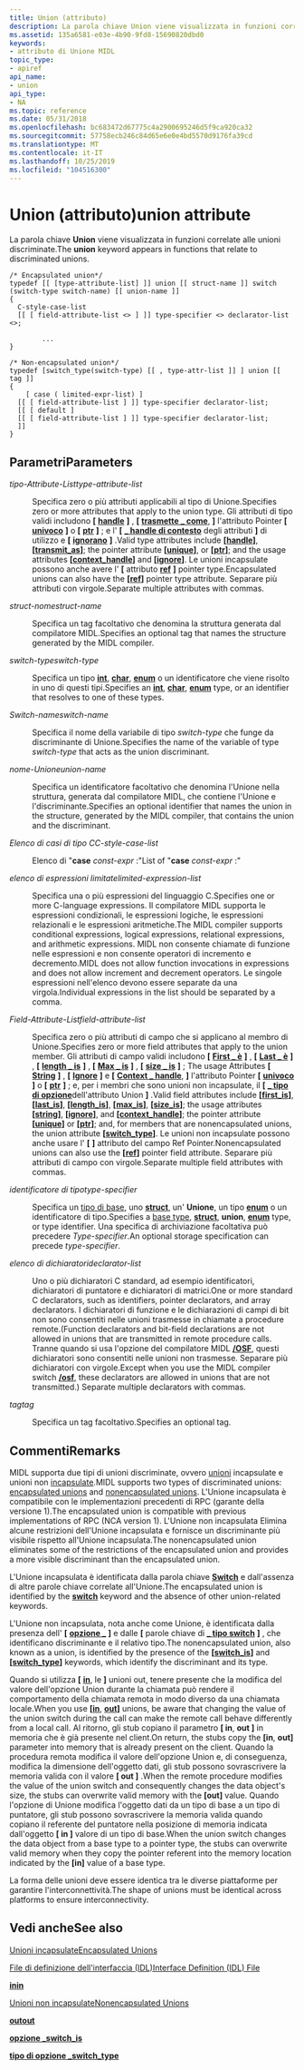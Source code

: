 ```yaml
---
title: Union (attributo)
description: La parola chiave Union viene visualizzata in funzioni correlate alle unioni discriminate.
ms.assetid: 135a6581-e03e-4b90-9fd8-15690820dbd0
keywords:
- attributo di Unione MIDL
topic_type:
- apiref
api_name:
- union
api_type:
- NA
ms.topic: reference
ms.date: 05/31/2018
ms.openlocfilehash: bc683472d67775c4a2900695246d5f9ca920ca32
ms.sourcegitcommit: 57758ecb246c84d65e6e0e4bd5570d9176fa39cd
ms.translationtype: MT
ms.contentlocale: it-IT
ms.lasthandoff: 10/25/2019
ms.locfileid: "104516300"
---
```

# <a name="union-attribute"></a><span data-ttu-id="9f9e5-104">Union (attributo)</span><span class="sxs-lookup"><span data-stu-id="9f9e5-104">union attribute</span></span>

<span data-ttu-id="9f9e5-105">La parola chiave **Union** viene visualizzata in funzioni correlate alle unioni discriminate.</span><span class="sxs-lookup"><span data-stu-id="9f9e5-105">The **union** keyword appears in functions that relate to discriminated unions.</span></span>

``` syntax
/* Encapsulated union*/
typedef [[ [type-attribute-list] ]] union [[ struct-name ]] switch (switch-type switch-name) [[ union-name ]] 
{
  C-style-case-list 
  [[ [ field-attribute-list <> ] ]] type-specifier <> declarator-list <>;

        ...
}

/* Non-encapsulated union*/
typedef [switch_type(switch-type) [[ , type-attr-list ]] ] union [[ tag ]] 
{ 
    [ case ( limited-expr-list) ]
  [[ [ field-attribute-list ] ]] type-specifier declarator-list;
  [[ [ default ]
  [[ [ field-attribute-list ] ]] type-specifier declarator-list;
  ]]
}
```

## <a name="parameters"></a><span data-ttu-id="9f9e5-106">Parametri</span><span class="sxs-lookup"><span data-stu-id="9f9e5-106">Parameters</span></span>

<dl> <dt>

<span data-ttu-id="9f9e5-107">*tipo-Attribute-List*</span><span class="sxs-lookup"><span data-stu-id="9f9e5-107">*type-attribute-list*</span></span> 
</dt> <dd>

<span data-ttu-id="9f9e5-108">Specifica zero o più attributi applicabili al tipo di Unione.</span><span class="sxs-lookup"><span data-stu-id="9f9e5-108">Specifies zero or more attributes that apply to the union type.</span></span> <span data-ttu-id="9f9e5-109">Gli attributi di tipo validi includono **\[** [**handle**](handle.md) **\]** , **\[** [**trasmette \_ come**](transmit-as.md), **\]** l'attributo Pointer **\[** [**univoco**](unique.md) **\]** o **\[** [**ptr**](ptr.md) **\]** ; e l' **\[** [**\_ handle di contesto**](context-handle.md) degli attributi **\]** di utilizzo e **\[** [**ignorano**](ignore.md) **\]** .</span><span class="sxs-lookup"><span data-stu-id="9f9e5-109">Valid type attributes include **\[**[**handle**](handle.md)**\]**, **\[**[**transmit\_as**](transmit-as.md)**\]**; the pointer attribute **\[**[**unique**](unique.md)**\]**, or **\[**[**ptr**](ptr.md)**\]**; and the usage attributes **\[**[**context\_handle**](context-handle.md)**\]** and **\[**[**ignore**](ignore.md)**\]**.</span></span> <span data-ttu-id="9f9e5-110">Le unioni incapsulate possono anche avere l' **\[** attributo [**ref**](ref.md) **\]** pointer type.</span><span class="sxs-lookup"><span data-stu-id="9f9e5-110">Encapsulated unions can also have the **\[**[**ref**](ref.md)**\]** pointer type attribute.</span></span> <span data-ttu-id="9f9e5-111">Separare più attributi con virgole.</span><span class="sxs-lookup"><span data-stu-id="9f9e5-111">Separate multiple attributes with commas.</span></span>

</dd> <dt>

<span data-ttu-id="9f9e5-112">*struct-nome*</span><span class="sxs-lookup"><span data-stu-id="9f9e5-112">*struct-name*</span></span> 
</dt> <dd>

<span data-ttu-id="9f9e5-113">Specifica un tag facoltativo che denomina la struttura generata dal compilatore MIDL.</span><span class="sxs-lookup"><span data-stu-id="9f9e5-113">Specifies an optional tag that names the structure generated by the MIDL compiler.</span></span>

</dd> <dt>

<span data-ttu-id="9f9e5-114">*switch-type*</span><span class="sxs-lookup"><span data-stu-id="9f9e5-114">*switch-type*</span></span> 
</dt> <dd>

<span data-ttu-id="9f9e5-115">Specifica un tipo [**int**](int.md), [**char**](char-idl.md), [**enum**](enum.md) o un identificatore che viene risolto in uno di questi tipi.</span><span class="sxs-lookup"><span data-stu-id="9f9e5-115">Specifies an [**int**](int.md), [**char**](char-idl.md), [**enum**](enum.md) type, or an identifier that resolves to one of these types.</span></span>

</dd> <dt>

<span data-ttu-id="9f9e5-116">*Switch-name*</span><span class="sxs-lookup"><span data-stu-id="9f9e5-116">*switch-name*</span></span> 
</dt> <dd>

<span data-ttu-id="9f9e5-117">Specifica il nome della variabile di tipo *switch-type* che funge da discriminante di Unione.</span><span class="sxs-lookup"><span data-stu-id="9f9e5-117">Specifies the name of the variable of type *switch-type* that acts as the union discriminant.</span></span>

</dd> <dt>

<span data-ttu-id="9f9e5-118">*nome-Unione*</span><span class="sxs-lookup"><span data-stu-id="9f9e5-118">*union-name*</span></span> 
</dt> <dd>

<span data-ttu-id="9f9e5-119">Specifica un identificatore facoltativo che denomina l'Unione nella struttura, generata dal compilatore MIDL, che contiene l'Unione e l'discriminante.</span><span class="sxs-lookup"><span data-stu-id="9f9e5-119">Specifies an optional identifier that names the union in the structure, generated by the MIDL compiler, that contains the union and the discriminant.</span></span>

</dd> <dt>

<span data-ttu-id="9f9e5-120">*Elenco di casi di tipo C*</span><span class="sxs-lookup"><span data-stu-id="9f9e5-120">*C-style-case-list*</span></span> 
</dt> <dd>

<span data-ttu-id="9f9e5-121">Elenco di "**case** *const-expr* :"</span><span class="sxs-lookup"><span data-stu-id="9f9e5-121">List of "**case** *const-expr* :"</span></span>

</dd> <dt>

<span data-ttu-id="9f9e5-122">*elenco di espressioni limitate*</span><span class="sxs-lookup"><span data-stu-id="9f9e5-122">*limited-expression-list*</span></span> 
</dt> <dd>

<span data-ttu-id="9f9e5-123">Specifica una o più espressioni del linguaggio C.</span><span class="sxs-lookup"><span data-stu-id="9f9e5-123">Specifies one or more C-language expressions.</span></span> <span data-ttu-id="9f9e5-124">Il compilatore MIDL supporta le espressioni condizionali, le espressioni logiche, le espressioni relazionali e le espressioni aritmetiche.</span><span class="sxs-lookup"><span data-stu-id="9f9e5-124">The MIDL compiler supports conditional expressions, logical expressions, relational expressions, and arithmetic expressions.</span></span> <span data-ttu-id="9f9e5-125">MIDL non consente chiamate di funzione nelle espressioni e non consente operatori di incremento e decremento.</span><span class="sxs-lookup"><span data-stu-id="9f9e5-125">MIDL does not allow function invocations in expressions and does not allow increment and decrement operators.</span></span> <span data-ttu-id="9f9e5-126">Le singole espressioni nell'elenco devono essere separate da una virgola.</span><span class="sxs-lookup"><span data-stu-id="9f9e5-126">Individual expressions in the list should be separated by a comma.</span></span>

</dd> <dt>

<span data-ttu-id="9f9e5-127">*Field-Attribute-List*</span><span class="sxs-lookup"><span data-stu-id="9f9e5-127">*field-attribute-list*</span></span> 
</dt> <dd>

<span data-ttu-id="9f9e5-128">Specifica zero o più attributi di campo che si applicano al membro di Unione.</span><span class="sxs-lookup"><span data-stu-id="9f9e5-128">Specifies zero or more field attributes that apply to the union member.</span></span> <span data-ttu-id="9f9e5-129">Gli attributi di campo validi includono **\[** [**First \_ è**](first-is.md) **\]** , **\[** [**Last \_ è**](last-is.md) **\]** , **\[** [**length \_ is**](length-is.md) **\]** , **\[** [**Max \_ is**](max-is.md) **\]** , **\[** [**size \_ is**](size-is.md) **\]** ; The usage Attributes **\[** [**String**](string.md) **\]** , **\[** [**Ignore**](ignore.md) **\]** e **\[** [**Context \_ handle**](context-handle.md), **\]** l'attributo Pointer **\[** [**univoco**](unique.md) **\]** o **\[** [**ptr**](ptr.md) **\]** ; e, per i membri che sono unioni non incapsulate, il **\[** [**\_ tipo di opzione**](switch-type.md)dell'attributo Union **\]** .</span><span class="sxs-lookup"><span data-stu-id="9f9e5-129">Valid field attributes include **\[**[**first\_is**](first-is.md)**\]**, **\[**[**last\_is**](last-is.md)**\]**, **\[**[**length\_is**](length-is.md)**\]**, **\[**[**max\_is**](max-is.md)**\]**, **\[**[**size\_is**](size-is.md)**\]**; the usage attributes **\[**[**string**](string.md)**\]**, **\[**[**ignore**](ignore.md)**\]**, and **\[**[**context\_handle**](context-handle.md)**\]**; the pointer attribute **\[**[**unique**](unique.md)**\]** or **\[**[**ptr**](ptr.md)**\]**; and, for members that are nonencapsulated unions, the union attribute **\[**[**switch\_type**](switch-type.md)**\]**.</span></span> <span data-ttu-id="9f9e5-130">Le unioni non incapsulate possono anche usare l' **\[** [](ref.md) **\]** attributo del campo Ref Pointer.</span><span class="sxs-lookup"><span data-stu-id="9f9e5-130">Nonencapsulated unions can also use the **\[**[**ref**](ref.md)**\]** pointer field attribute.</span></span> <span data-ttu-id="9f9e5-131">Separare più attributi di campo con virgole.</span><span class="sxs-lookup"><span data-stu-id="9f9e5-131">Separate multiple field attributes with commas.</span></span>

</dd> <dt>

<span data-ttu-id="9f9e5-132">*identificatore di tipo*</span><span class="sxs-lookup"><span data-stu-id="9f9e5-132">*type-specifier*</span></span> 
</dt> <dd>

<span data-ttu-id="9f9e5-133">Specifica un [tipo di base](midl-base-types.md), uno [**struct**](struct.md), un' **Unione**, un tipo [**enum**](enum.md) o un identificatore di tipo.</span><span class="sxs-lookup"><span data-stu-id="9f9e5-133">Specifies a [base type](midl-base-types.md), [**struct**](struct.md), **union**, [**enum**](enum.md) type, or type identifier.</span></span> <span data-ttu-id="9f9e5-134">Una specifica di archiviazione facoltativa può precedere *Type-specifier*.</span><span class="sxs-lookup"><span data-stu-id="9f9e5-134">An optional storage specification can precede *type-specifier*.</span></span>

</dd> <dt>

<span data-ttu-id="9f9e5-135">*elenco di dichiaratori*</span><span class="sxs-lookup"><span data-stu-id="9f9e5-135">*declarator-list*</span></span> 
</dt> <dd>

<span data-ttu-id="9f9e5-136">Uno o più dichiaratori C standard, ad esempio identificatori, dichiaratori di puntatore e dichiaratori di matrici.</span><span class="sxs-lookup"><span data-stu-id="9f9e5-136">One or more standard C declarators, such as identifiers, pointer declarators, and array declarators.</span></span> <span data-ttu-id="9f9e5-137">I dichiaratori di funzione e le dichiarazioni di campi di bit non sono consentiti nelle unioni trasmesse in chiamate a procedure remote.</span><span class="sxs-lookup"><span data-stu-id="9f9e5-137">(Function declarators and bit-field declarations are not allowed in unions that are transmitted in remote procedure calls.</span></span> <span data-ttu-id="9f9e5-138">Tranne quando si usa l'opzione del compilatore MIDL [**/OSF**](-osf.md), questi dichiaratori sono consentiti nelle unioni non trasmesse. Separare più dichiaratori con virgole.</span><span class="sxs-lookup"><span data-stu-id="9f9e5-138">Except when you use the MIDL compiler switch [**/osf**](-osf.md), these declarators are allowed in unions that are not transmitted.) Separate multiple declarators with commas.</span></span>

</dd> <dt>

<span data-ttu-id="9f9e5-139">*tag*</span><span class="sxs-lookup"><span data-stu-id="9f9e5-139">*tag*</span></span> 
</dt> <dd>

<span data-ttu-id="9f9e5-140">Specifica un tag facoltativo.</span><span class="sxs-lookup"><span data-stu-id="9f9e5-140">Specifies an optional tag.</span></span>

</dd> </dl>

## <a name="remarks"></a><span data-ttu-id="9f9e5-141">Commenti</span><span class="sxs-lookup"><span data-stu-id="9f9e5-141">Remarks</span></span>

<span data-ttu-id="9f9e5-142">MIDL supporta due tipi di unioni discriminate, ovvero [unioni](encapsulated-unions.md) incapsulate e unioni non [incapsulate](nonencapsulated-unions.md).</span><span class="sxs-lookup"><span data-stu-id="9f9e5-142">MIDL supports two types of discriminated unions: [encapsulated unions](encapsulated-unions.md) and [nonencapsulated unions](nonencapsulated-unions.md).</span></span> <span data-ttu-id="9f9e5-143">L'Unione incapsulata è compatibile con le implementazioni precedenti di RPC (garante della versione 1).</span><span class="sxs-lookup"><span data-stu-id="9f9e5-143">The encapsulated union is compatible with previous implementations of RPC (NCA version 1).</span></span> <span data-ttu-id="9f9e5-144">L'Unione non incapsulata Elimina alcune restrizioni dell'Unione incapsulata e fornisce un discriminante più visibile rispetto all'Unione incapsulata.</span><span class="sxs-lookup"><span data-stu-id="9f9e5-144">The nonencapsulated union eliminates some of the restrictions of the encapsulated union and provides a more visible discriminant than the encapsulated union.</span></span>

<span data-ttu-id="9f9e5-145">L'Unione incapsulata è identificata dalla parola chiave [**Switch**](switch.md) e dall'assenza di altre parole chiave correlate all'Unione.</span><span class="sxs-lookup"><span data-stu-id="9f9e5-145">The encapsulated union is identified by the [**switch**](switch.md) keyword and the absence of other union-related keywords.</span></span>

<span data-ttu-id="9f9e5-146">L'Unione non incapsulata, nota anche come Unione, è identificata dalla presenza dell' **\[** [**opzione \_**](switch-is.md) **\]** e dalle **\[** parole chiave di [**\_ tipo switch**](switch-type.md) **\]** , che identificano discriminante e il relativo tipo.</span><span class="sxs-lookup"><span data-stu-id="9f9e5-146">The nonencapsulated union, also known as a union, is identified by the presence of the **\[**[**switch\_is**](switch-is.md)**\]** and **\[**[**switch\_type**](switch-type.md)**\]** keywords, which identify the discriminant and its type.</span></span>

<span data-ttu-id="9f9e5-147">Quando si utilizza **\[** [**in**](in.md), [](out-idl.md) le **\]** unioni out, tenere presente che la modifica del valore dell'opzione Union durante la chiamata può rendere il comportamento della chiamata remota in modo diverso da una chiamata locale.</span><span class="sxs-lookup"><span data-stu-id="9f9e5-147">When you use **\[**[**in**](in.md), [**out**](out-idl.md)**\]** unions, be aware that changing the value of the union switch during the call can make the remote call behave differently from a local call.</span></span> <span data-ttu-id="9f9e5-148">Al ritorno, gli stub copiano il parametro **\[ in**, **out \]** in memoria che è già presente nel client.</span><span class="sxs-lookup"><span data-stu-id="9f9e5-148">On return, the stubs copy the **\[in**, **out\]** parameter into memory that is already present on the client.</span></span> <span data-ttu-id="9f9e5-149">Quando la procedura remota modifica il valore dell'opzione Union e, di conseguenza, modifica la dimensione dell'oggetto dati, gli stub possono sovrascrivere la memoria valida con il valore **\[ out \]** .</span><span class="sxs-lookup"><span data-stu-id="9f9e5-149">When the remote procedure modifies the value of the union switch and consequently changes the data object's size, the stubs can overwrite valid memory with the **\[out\]** value.</span></span> <span data-ttu-id="9f9e5-150">Quando l'opzione di Unione modifica l'oggetto dati da un tipo di base a un tipo di puntatore, gli stub possono sovrascrivere la memoria valida quando copiano il referente del puntatore nella posizione di memoria indicata dall'oggetto **\[ in \]** valore di un tipo di base.</span><span class="sxs-lookup"><span data-stu-id="9f9e5-150">When the union switch changes the data object from a base type to a pointer type, the stubs can overwrite valid memory when they copy the pointer referent into the memory location indicated by the **\[in\]** value of a base type.</span></span>

<span data-ttu-id="9f9e5-151">La forma delle unioni deve essere identica tra le diverse piattaforme per garantire l'interconnettività.</span><span class="sxs-lookup"><span data-stu-id="9f9e5-151">The shape of unions must be identical across platforms to ensure interconnectivity.</span></span>

## <a name="see-also"></a><span data-ttu-id="9f9e5-152">Vedi anche</span><span class="sxs-lookup"><span data-stu-id="9f9e5-152">See also</span></span>

<dl> <dt>

[<span data-ttu-id="9f9e5-153">Unioni incapsulate</span><span class="sxs-lookup"><span data-stu-id="9f9e5-153">Encapsulated Unions</span></span>](encapsulated-unions.md)
</dt> <dt>

[<span data-ttu-id="9f9e5-154">File di definizione dell'interfaccia (IDL)</span><span class="sxs-lookup"><span data-stu-id="9f9e5-154">Interface Definition (IDL) File</span></span>](interface-definition-idl-file.md)
</dt> <dt>

[<span data-ttu-id="9f9e5-155">**in**</span><span class="sxs-lookup"><span data-stu-id="9f9e5-155">**in**</span></span>](in.md)
</dt> <dt>

[<span data-ttu-id="9f9e5-156">Unioni non incapsulate</span><span class="sxs-lookup"><span data-stu-id="9f9e5-156">Nonencapsulated Unions</span></span>](nonencapsulated-unions.md)
</dt> <dt>

[<span data-ttu-id="9f9e5-157">**out**</span><span class="sxs-lookup"><span data-stu-id="9f9e5-157">**out**</span></span>](out-idl.md)
</dt> <dt>

[<span data-ttu-id="9f9e5-158">**opzione \_**</span><span class="sxs-lookup"><span data-stu-id="9f9e5-158">**switch\_is**</span></span>](switch-is.md)
</dt> <dt>

[<span data-ttu-id="9f9e5-159">**tipo di opzione \_**</span><span class="sxs-lookup"><span data-stu-id="9f9e5-159">**switch\_type**</span></span>](switch-type.md)
</dt> </dl>

 

 




